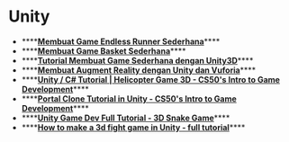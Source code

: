 # Unity

* \*\*\*\*[**Membuat Game Endless Runner Sederhana**](https://www.youtube.com/watch?v=yOW6SwXieaU)\*\*\*\*
* \*\*\*\*[**Membuat Game Basket Sederhana**](https://www.youtube.com/watch?v=p74gBZ0jOqc)\*\*\*\*
* \*\*\*\*[**Tutorial Membuat Game Sederhana dengan Unity3D**](http://belajar-unity3d.blogspot.com/2015/06/tutorial-membuat-game-sederhana-dengan.html?m=1)\*\*\*\*
* \*\*\*\*[**Membuat Augment Reality dengan Unity dan Vuforia**](https://www.codepolitan.com/membuat-augment-reality-dengan-unity-dan-vuforia-5997f91b167f5)\*\*\*\*
* \*\*\*\*[**Unity / C\# Tutorial \| Helicopter Game 3D - CS50's Intro to Game Development**](https://youtu.be/smRX1XItAjU)\*\*\*\*
* \*\*\*\*[**Portal Clone Tutorial in Unity - CS50's Intro to Game Development**](https://youtu.be/359zcpybgIM)\*\*\*\*
* \*\*\*\*[**Unity Game Dev Full Tutorial - 3D Snake Game**](https://youtu.be/8ztq9fQT6Kc)\*\*\*\*
* \*\*\*\*[**How to make a 3d fight game in Unity - full tutorial**](https://youtu.be/1wn5Ur1_vKg)\*\*\*\*



